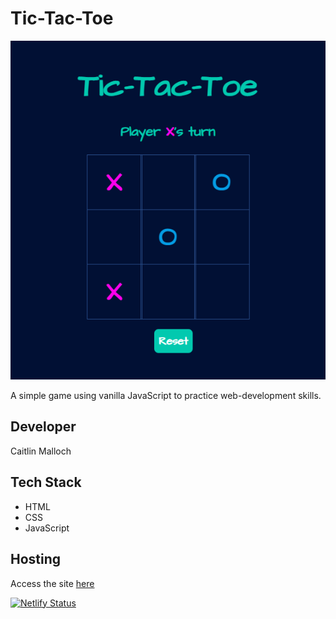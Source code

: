# Tic-Tac-Toe

![UI Preview](./tictactoe-ui-preview.png)

A simple game using vanilla JavaScript to practice web-development skills.

## Developer

Caitlin Malloch

## Tech Stack

- HTML
- CSS
- JavaScript

## Hosting

Access the site [here](https://tic-tac-toe-caitlinmalloch.netlify.app)

[![Netlify Status](https://api.netlify.com/api/v1/badges/40ff5fd9-86bd-4de0-8dcf-54f9799cf1e2/deploy-status)](https://app.netlify.com/sites/tic-tac-toe-caitlinmalloch/deploys)
